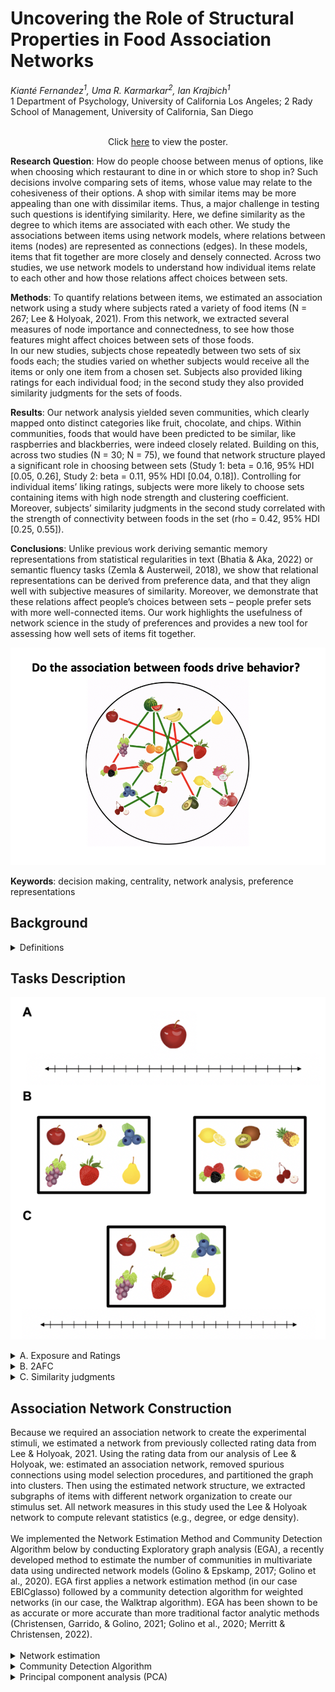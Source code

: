 <h1>Uncovering the Role of Structural Properties in Food Association Networks</h1>
<em>Kianté Fernandez<sup>1</sup>, Uma R. Karmarkar<sup>2</sup>, Ian Krajbich<sup>1</sup></em></br>1 Department of Psychology, University of California Los Angeles; 2 Rady School of Management, University of California, San Diego </br> </br>

  <p align="center">Click <a href="SNE_Poster_Fernandez_2023.pdf" target="_blank">here</a> to view the poster.</p>

**Research Question**: How do people choose between menus of options, like when choosing which restaurant to dine in or which store to shop in? Such decisions involve comparing sets of items, whose value may relate to the cohesiveness of their options. A shop with similar items may be more appealing than one with dissimilar items. Thus, a major challenge in testing such questions is identifying similarity. Here, we define similarity as the degree to which items are associated with each other. We study the associations between items using network models, where relations between items (nodes) are represented as connections (edges). In these models, items that fit together are more closely and densely connected. Across two studies, we use network models to understand how individual items relate to each other and how those relations affect choices between sets. </br>

**Methods**: To quantify relations between items, we estimated an association network using a study where subjects rated a variety of food items (N = 267; Lee & Holyoak, 2021). From this network, we extracted several measures of node importance and connectedness, to see how those features might affect choices between sets of those foods.  </br>
In our new studies, subjects chose repeatedly between two sets of six foods each; the studies varied on whether subjects would receive all the items or only one item from a chosen set.  Subjects also provided liking ratings for each individual food; in the second study they also provided similarity judgments for the sets of foods.  </br>

**Results**: Our network analysis yielded seven communities, which clearly mapped onto distinct categories like fruit, chocolate, and chips. Within communities, foods that would have been predicted to be similar, like raspberries and blackberries, were indeed closely related. Building on this, across two studies (N = 30; N = 75), we found that network structure played a significant role in choosing between sets (Study 1: beta = 0.16, 95% HDI [0.05, 0.26], Study 2: beta = 0.11, 95% HDI [0.04, 0.18]). Controlling for individual items’ liking ratings, subjects were more likely to choose sets containing items with high node strength and clustering coefficient. Moreover, subjects’ similarity judgments in the second study correlated with the strength of connectivity between foods in the set (rho = 0.42, 95% HDI [0.25, 0.55]).</br>

**Conclusions**: Unlike previous work deriving semantic memory representations from statistical regularities in text (Bhatia & Aka, 2022) or semantic fluency tasks (Zemla & Austerweil, 2018), we show that relational representations can be derived from preference data, and that they align well with subjective measures of similarity. Moreover, we demonstrate that these relations affect people’s choices between sets – people prefer sets with more well-connected items. Our work highlights the usefulness of network science in the study of preferences and provides a new tool for assessing how well sets of items fit together.</br>

<img src="food_network_icon.png" alt="food association network" title="preference representation of liking preferences">

<b>Keywords</b>: decision making, centrality, network analysis, preference representations

<h2>Background</h2>
<details>
  <summary>Definitions</summary>
   
  **Centrality**</br>
    By constructing a network representation, we are developing a measurement instrument to subsequently investigate its structure. Network modeling approaches allows us to examine different properties of nodes and edges, most commonly focusing on quantifying the “importance” of a node in the graph representation via centrality measures (Borgatti, 2005). That is, the centrality of nodes within a network can be used to inspect the structural importance of different nodes. Prior work suggests that network structure explains a range of behavioral phenomena like language processing (Vitevitch et al., 2014) and creative problem solving (Kenett et al., 2014), as well as in clinical settings like autism spectrum disorder (Kenett et al., 2016) and major depressive disorder (Boschloo et al., 2016). Node centrality, in particular, has been shown to influence decision-making (Dalege, Borsboom, van Harreveld, Waldorp, & van der Maas, 2017).

  **Subgraph**</br>
    We also interested in characterizing how sets of food items are related to one another. Thus, we need to select groups of food items from our larger food association network. More specifically in graph theory terms we are creating induced subgraphs of our association network. Let's say we have a graph $G=(V,E)$, where $V$ is the set of nodes, and $E$ denotes the edges between them. An induced subgraph of $G$ is any graph $S=(V^{*},E^{*})$ such that $V^{*} \subseteq V$ $V$ and $E^{*} \subseteq E$ that also satisfies the additional constraint that the subgraph of $G$ induced by $S$ is a graph that has $S$ as its set of nodes and all the edges of $G$ that have both endpoints in $S$. In words, we are creating sets of induced subgraphs that are formed from a subset of the food items of the food association network while retaining and all of the edges connecting pairs of food items in that subset.
</details>

<h2>Tasks Description</h2>
<p align="center">
<img src="task.png" alt="experimental design" title="">
</p>

<details>
    <summary>A. Exposure and Ratings</summary>
    Participants first passively observed images of 60 individual snack foods. Each food was presented for 750 ms. Then, for each individual snack food, participants were asked to rate how much they would like to eat this food right now. Participants used a mouse to rate their desire to consume each of the 60 snack foods on a scale. The scale appeared to participants to be continuous, and the data was captured in increments of 1 (ranging from 1 to 100). Participants were be told to make the rating on a scale from “Not at all” to a rating of “Very much!” indicating that they really would like to eat the food item right now. Participants were able to revise their rating as many times as they liked before finalizing it. Participants clicked the “continue” button to finalize their value rating response and proceed to the next screen. This process continued for all 60 items.
 </details>

 <details>
    <summary>B. 2AFC</summary>
   Participants completed a binary choice task using the generated sets of foods from the constructed food association network. In each trial, participants were presented with two sets, one on each side of the screen and were instructed to choose their preferred set that they would most prefer to eat. Participants used the F key to choose the set on the left side of the screen and the J key to choose the set on the right side of the screen. Participants were instructed to make selections at their own pace. Each trial was designed so that sets differed in centrality. In addition, no pair of sets was shown more than once. Each trial consisted of two sets from the set of 100 presented in random order. Participants completed a total of 99 and 100 trials in Experiments 1 and 2 & 3 respectively. 
</details>

 <details>
    <summary>C. Similarity judgments</summary>
    In Experiment 2 and 3, after preforming the rating and choice task, for each of the 100 previously shown sets, participants were asked to assess the preference similarity for each set. For each set, participants were asked to rate: if someone likes one of the foods, how likely is it that they also similarly like the other foods? Participants were told to make the rating on a scale from “Not at all likely” to “Very likely”. Participants used a mouse to rate each item on a scale. The scale appeared to be continuous, and the data was captured with integers ranging from 1 to 100.
</details>

<h2>Association Network Construction</h2>
    Because we required an association network to create the experimental stimuli, we estimated a network from previously collected rating data from Lee & Holyoak, 2021. Using the rating data from our analysis of Lee & Holyoak, we: estimated an association network, removed spurious connections using model selection procedures, and partitioned the graph into clusters. Then using the estimated network structure, we extracted subgraphs of items with different network organization to create our stimulus set. All network measures in this study used the Lee & Holyoak network to compute relevant statistics (e.g., degree, or edge density). </br></br>
    We implemented the Network Estimation Method and Community Detection Algorithm below by conducting Exploratory graph analysis (EGA), a recently developed method to estimate the number of communities in multivariate data using undirected network models (Golino & Epskamp, 2017; Golino et al., 2020). EGA first applies a network estimation method (in our case EBICglasso) followed by a community detection algorithm for weighted networks (in our case, the Walktrap algorithm). EGA has been shown to be as accurate or more accurate than more traditional factor analytic methods (Christensen, Garrido, & Golino, 2021; Golino et al., 2020; Merritt & Christensen, 2022).</br></br>

<details>
  <summary>Network estimation</summary>

    To estimate the network structure, we applied the graphical least absolute shrinkage and selection operator (GLASSO; Friedman, Haste, & Tibshirani, 2008, 2014), which estimates a Gaussian Graphical Model (GGM; Lauritzen, 1996) where nodes (food items) represent variables and edges (partial correlations) represent the conditional dependence between nodes given all other nodes in the network. The least absolute shrinkage and selection operator (LASSO; Tibshirani, 1996) of the GLASSO is a regularization technique that reduces parameter estimates, with some estimates becoming exactly zero. The LASSO uses a parameter called lambda ($\lambda$), which controls the sparsity of the network. When $\lambda$ = 0, the estimates equal the ordinary least squares solution for the partial correlation matrix. Based on previous work in the network psychometrics literature, we computed network models across one hundred values of $\lambda$ and select the model that minimizes the extended Bayesian information criterion (EBIC; Chen & Chen, 2008; Epskamp & Fried, 2018). The EBIC model selection uses a hyperparameter gamma ($\gamma$) to control how much it prefers simpler models (i.e., models with fewer edges; Foygel & Drton, 2010). Larger $\gamma$ values lead to simpler models, while smaller $\gamma$ values lead to denser models. When $\gamma$ = 0, the EBIC equals the Bayesian information criterion. This study follows recommendations from previous work and set $\gamma$ to 0.5 (Epskamp & Fried, 2018).</br></br>
  </details>

<details>

  <summary>Community Detection Algorithm</summary>
    To partition the estimated network into subsets of nodes that are 1) well connected among themselves and 2) relatively well separated from the remaining nodes. We apply the the Walktrap algorithm (Pons & Latapy, 2006; Fortunato, 2010), a commonly applied community detection algorithm in the psychological network literature (Golino & Epskamp, 2017; Golino et al., 2020). The algorithm begins by computing a transition matrix where each element represents the probability of one node traversing to another (based on node strength or the sum of the connections to each node). Random walks are then initiated for a certain number of steps (e.g., 4) using the transition matrix for probable destinations. Using Ward's agglomerative clustering approach (Ward, 1963), each node starts as its own community and merges with adjacent communities (based on squared distances between each community) to minimize the sum of squared distances between other communities. Modularity (Newman, 2006) is then used to determine the optimal partition of communities.</br></br>
</details>

<details>
  <summary>Principal component analysis (PCA)</summary>
    While a range of possible centrality measures is available, people likely do not track or utilize any exact measure of centrality per se but rather the variances reflected by centralities. Furthermore, as the number of centrality measures increases, interpreting each measure in isolation becomes challenging due to issues of multicollinearity and dimensionality. Principal component analysis (PCA) is a statistical technique that can help us understand the importance of any given node rather than relying solely on any single measure of centrality.</br></br>
    PCA linearly transforms input data into an equal number of linearly uncorrelated variables called Principal Components (PCs) that cumulatively account for an additional portion of the remaining data variance (Kambhatla et al., 1997). To reduce the dimensionality of the data, we consider the minimum set of largest PCs, i.e., the principal subspace, that accounts for at least some pre-defined variance threshold (usually in the range of 80%-95% of original data variance) for further analyses.</br></br>
    In our case, by transforming the data into a lower dimensional space, we can facilitate capturing higher-order notions of node importance. Thus, we conducted a PCA to decompose variances in the node metrics into components aligned with network measures. As PC 1 and PC 2 jointly account for more than 80% of the total variances in node parameters under consideration, the PCs act as our network statistic scores for our behavioral analysis. Using the PC scores, we assigned each food item two node importance scores and assessed the effect of node importance by PC 1 and 2 alone or by PCs 1 and 2 combined.</br></br>

<h2>References</h2>

1) Evers, E. R. K., Inbar, Y., & Zeelenberg, M. (2014). Set-fit effects in choice. Journal of Experimental Psychology: General, 143(2), 504–509. https://doi.org/10.1037/a0033343

2) Lee, D. G., & Holyoak, K. J. (2021). Coherence shifts in attribute evaluations. Decision, 8(4), 257. https://doi.org/10.1037/dec0000151

3) Collins, A. M., & Loftus, E. F. (1975). A spreading-activation theory of semantic processing. Psychological Review, 82, 407–428. https://doi.org/10.1037/0033-295X.82.6.407

4) Bhatia, S., & Mullett, T. L. (2018). Similarity and decision time in preferential choice. Quarterly Journal of Experimental Psychology, 71(6), 1276–1280. https://doi.org/10.1177/1747021818763054

5) Evers, E., Park, A., & Lakens, D. (2019). Low Complexity Drives Similarity Judgments Within Bundles of Products. ACR North American Advances.

6) Siew, C. S. Q., Wulff, D. U., Beckage, N. M., & Kenett, Y. N. (2019). Cognitive Network Science: A Review of Research on Cognition through the Lens of Network Representations, Processes, and Dynamics. Complexity, 2019, e2108423. https://doi.org/10.1155/2019/2108423

7) Christensen, A. P., & Golino, H. (2021). Estimating the Stability of Psychological Dimensions via Bootstrap Exploratory Graph Analysis: A Monte Carlo Simulation and Tutorial. Psych, 3(3), Article 3. https://doi.org/10.3390/psych3030032